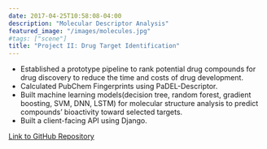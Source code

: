 ```yaml
---
date: 2017-04-25T10:58:08-04:00
description: "Molecular Descriptor Analysis"
featured_image: "/images/molecules.jpg"
#tags: ["scene"]
title: "Project II: Drug Target Identification"
---
```


* Established a prototype pipeline to rank potential drug compounds for drug discovery to reduce the time and costs of drug development.
* Calculated PubChem Fingerprints using PaDEL-Descriptor.
* Built machine learning models(decision tree, random forest, gradient boosting, SVM, DNN, LSTM) for molecular structure analysis to predict compounds’ bioactivity toward selected targets.
* Built a client-facing API using Django.

[Link to GitHub Repository](https://github.com/A-Y-Yang/CSP-572-Drug-Target-Identification-master)
